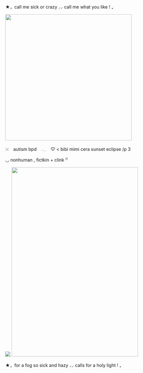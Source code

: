 ★，call me sick or crazy ⸝⸝ call me what you like ! ₊

<img src="https://i.postimg.cc/853FzD3P/Untitled10-20250207070743.png" data-canonical-src="(https://i.postimg.cc/853FzD3P/Untitled10-20250207070743.png)" width="400" height="400" />



𓏴⠀  autism bpd　𓂃⠀
♡ < bibi mimi cera sunset eclipse /p 3

◡  nonhuman , fictkin + clink ꜝꜝ

![](https://i.postimg.cc/zGMjbLQT/Untitled10-20250207071118.png)
<img src="https://i.postimg.cc/zGMjbLQT/Untitled10-20250207071118.png" data-canonical-src="(https://i.postimg.cc/zGMjbLQT/Untitled10-20250207071118.png)" width="400" height="600" />



★，for a fog so sick and hazy ⸝⸝ calls for a holy light  ! ₊
<!--
**roughhousesmp/roughhousesmp** is a ✨ _special_ ✨ repository because its `README.md` (this file) appears on your GitHub profile.

Here are some ideas to get you started:

- 🔭 I’m currently working on ...
- 🌱 I’m currently learning ...
- 👯 I’m looking to collaborate on ...
- 🤔 I’m looking for help with ...
- 💬 Ask me about ...
- 📫 How to reach me: ...
- 😄 Pronouns: ...
- ⚡ Fun fact: ...
-->
